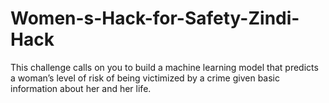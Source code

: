 # Women-s-Hack-for-Safety-Zindi-Hack
This challenge calls on you to build a machine learning model that predicts a woman’s level of risk of being victimized by a crime given basic information about her and her life.
